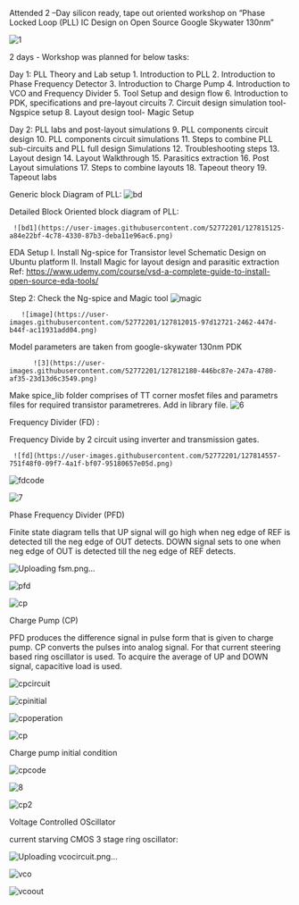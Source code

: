 Attended 2 –Day silicon ready, tape out oriented workshop on “Phase Locked Loop (PLL) IC Design on Open Source Google Skywater 130nm”

![1](https://user-images.githubusercontent.com/52772201/127811679-ef04fc60-6666-49bb-b045-3f1b889d9391.png)

2 days - Workshop was planned for below tasks:

Day 1: PLL Theory and Lab setup
     1.	Introduction to PLL
     2.	Introduction to Phase Frequency Detector
     3.	Introduction to Charge Pump
     4.	Introduction to VCO and Frequency Divider
    5.	Tool Setup and design flow
    6.	Introduction to PDK, specifications and pre-layout circuits
    7.	Circuit design simulation tool-Ngspice setup
    8.	Layout design tool- Magic Setup
  
Day 2: PLL labs and post-layout simulations
      9.	PLL components circuit design
     10.	PLL components circuit simulations
     11.	Steps to combine PLL sub-circuits and PLL full design Simulations
     12.	Troubleshooting steps
     13.	Layout design
     14.	Layout Walkthrough
     15.	Parasitics extraction
     16.	Post Layout simulations
     17.	Steps to combine layouts
     18.	Tapeout theory
     19.	Tapeout labs

 
Generic block Diagram of PLL:
     ![bd](https://user-images.githubusercontent.com/52772201/127814948-fd84b187-64eb-4227-8f58-5f1917888f78.png)
     
Detailed Block Oriented block diagram of  PLL:

     ![bd1](https://user-images.githubusercontent.com/52772201/127815125-a84e22bf-4c78-4330-87b3-deba11e96ac6.png)

EDA Setup
          I. Install Ng-spice for Transistor level Schematic Design on Ubuntu platform
          II. Install Magic for layout design and parasitic extraction
Ref: https://www.udemy.com/course/vsd-a-complete-guide-to-install-open-source-eda-tools/

Step 2: Check the Ng-spice and Magic tool
       ![magic](https://user-images.githubusercontent.com/52772201/127812103-e9f4a66e-e6e2-4e65-b600-18ab5e7de31b.png)
       
       ![image](https://user-images.githubusercontent.com/52772201/127812015-97d12721-2462-447d-b44f-ac11931add04.png)
         
Model parameters are taken from google-skywater 130nm PDK

          ![3](https://user-images.githubusercontent.com/52772201/127812180-446bc87e-247a-4780-af35-23d13d6c3549.png)

Make spice_lib folder comprises of TT corner mosfet files and parametrs files for required transistor parametreres. Add in library file.
        ![6](https://user-images.githubusercontent.com/52772201/127812320-6861e308-d83a-4ee0-8076-e24c50a783a0.png)

Frequency Divider (FD) :

Frequency Divide by 2 circuit using inverter and transmission gates.

     ![fd](https://user-images.githubusercontent.com/52772201/127814557-751f48f0-09f7-4a1f-bf07-95180657e05d.png)

![fdcode](https://user-images.githubusercontent.com/52772201/127818956-3e61d792-d9f8-4d25-98cf-83efd90c8475.png)

![7](https://user-images.githubusercontent.com/52772201/127818937-f7db425a-c456-44ce-a3d5-ca9481ab6ee7.png)

Phase Frequency Divider (PFD) 

Finite state diagram tells that UP signal will go high when neg edge of REF is detected till the neg edge of OUT detects. 
DOWN signal sets to one when neg edge of OUT is detected till the neg edge of REF detects.

![Uploading fsm.png…]()

![pfd](https://user-images.githubusercontent.com/52772201/127821900-0f829e35-d6f7-42a3-9421-6609dd20912d.png)

![cp](https://user-images.githubusercontent.com/52772201/127814416-0b6bfc0e-30c9-4d52-a0d3-e6584bb8d621.png)

Charge Pump (CP)

PFD produces the difference signal in pulse form that is given to charge pump. CP converts the pulses into analog signal. For that current steering based ring oscillator is used. To acquire the average of UP and DOWN signal, capacitive load is used.

![cpcircuit](https://user-images.githubusercontent.com/52772201/127827219-c61d9a39-70df-4540-8ecd-73546ad18baa.png)

![cpinitial](https://user-images.githubusercontent.com/52772201/127818195-afda7330-c5c6-430f-b6ff-689881495ced.png)

![cpoperation](https://user-images.githubusercontent.com/52772201/127821363-6635b93e-18ad-4f99-9874-6aea19f1457c.png)

![cp](https://user-images.githubusercontent.com/52772201/127821207-06d8023e-25dc-4d52-bd06-56d9f7016ca0.png)

Charge pump initial condition

![cpcode](https://user-images.githubusercontent.com/52772201/127817867-5415a035-b73f-4a19-84f5-a727f8115621.png)

![8](https://user-images.githubusercontent.com/52772201/127821919-d3a8ff33-0e34-48c4-b328-344adbf5546f.png)



![cp2](https://user-images.githubusercontent.com/52772201/127821983-49dfb8c0-ff4f-4553-9bee-06690efb86b8.png)

Voltage Controlled OScillator

current starving CMOS 3 stage ring oscillator: 

![Uploading vcocircuit.png…]()

![vco](https://user-images.githubusercontent.com/52772201/127825477-a9e1602d-ebf0-4553-a611-4d224be25a5d.png)

![vcoout](https://user-images.githubusercontent.com/52772201/127818096-29b5bc12-f5b9-4334-ab9a-b4aec7826a1d.png)





